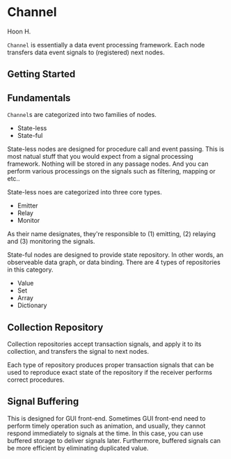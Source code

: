Channel
=======
Hoon H.

`Channel` is essentially a data event processing framework.
Each node transfers data event signals to (registered) next 
nodes.


Getting Started
---------------







Fundamentals
------------

`Channel`s are categorized into two families of nodes.

-	State-less
-	State-ful

State-less nodes are designed for procedure call and event 
passing. This is most natual stuff that you would expect from
a signal processing framework. Nothing will be stored in any
passage nodes. And you can perform various processings on the
signals such as filtering, mapping or etc..

State-less noes are categorized into three core types.

-	Emitter
-	Relay
-	Monitor

As their name designates, they're responsible to (1) emitting, (2) relaying and
(3) monitoring the signals.


State-ful nodes are designed to provide state repository. In
other words, an observeable data graph, or data binding.
There are 4 types of repositories in this category.

-	Value
-	Set
-	Array
-	Dictionary









Collection Repository
---------------------

Collection repositories accept transaction signals, and apply
it to its collection, and transfers the signal to next nodes.

Each type of repository produces proper transaction signals that
can be used to reproduce exact state of the repository if the 
receiver performs correct procedures.






Signal Buffering
----------------

This is designed for GUI front-end. Sometimes GUI front-end 
need to perform timely operation such as animation, and usually,
they cannot respond immediately to signals at the time. In this
case, you can use buffered storage to deliver signals later.
Furthermore, buffered signals can be more efficient by eliminating
duplicated value.